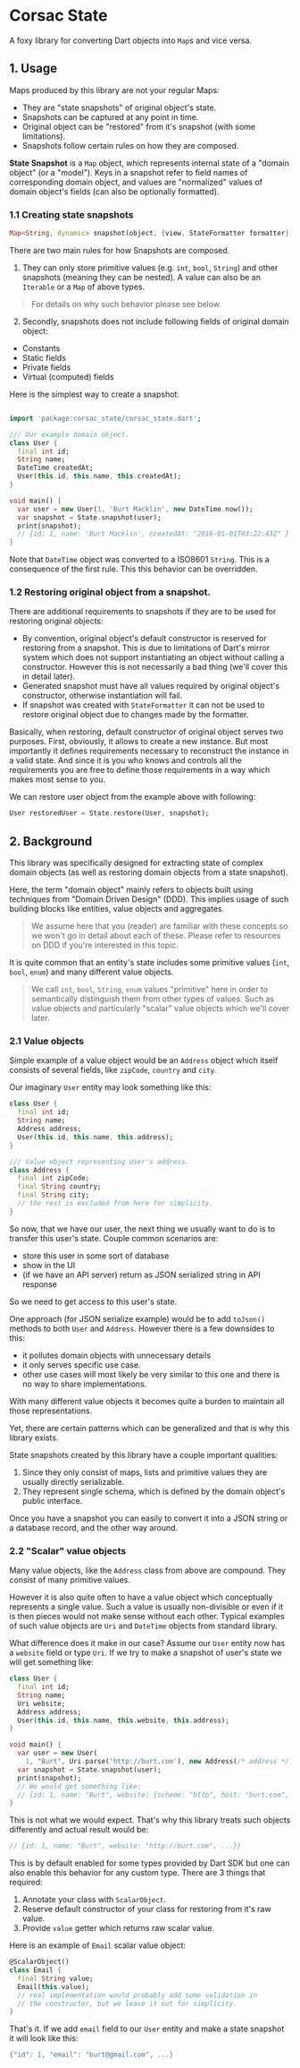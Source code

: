 # Corsac State

A foxy library for converting Dart objects into `Map`s and vice versa.

## 1. Usage

Maps produced by this library are not your regular Maps:

* They are "state snapshots" of original object's state.
* Snapshots can be captured at any point in time.
* Original object can be "restored" from it's snapshot (with some limitations).
* Snapshots follow certain rules on how they are composed.

**State Snapshot** is a `Map` object, which represents
internal state of a "domain object" (or a "model"). Keys in a snapshot
refer to field names of corresponding domain object, and values are
"normalized" values of domain object's fields (can also be optionally
formatted).

### 1.1 Creating state snapshots

```dart
Map<String, dynamic> snapshot(object, {view, StateFormatter formatter});
```

There are two main rules for how Snapshots are composed.

1. They can only store primitive values (e.g. `int`, `bool`, `String`) and
  other snapshots (meaning they can be nested). A value can also be an
  `Iterable` or a `Map` of above types.

  > For details on why such behavior please see below.

2. Secondly, snapshots does not include following fields of original domain object:
  * Constants
  * Static fields
  * Private fields
  * Virtual (computed) fields

Here is the simplest way to create a snapshot:

```dart

import 'package:corsac_state/corsac_state.dart';

/// Our example domain object.
class User {
  final int id;
  String name;
  DateTime createdAt;
  User(this.id, this.name, this.createdAt);
}

void main() {
  var user = new User(1, 'Burt Macklin', new DateTime.now());
  var snapshot = State.snapshot(user);
  print(snapshot);
  // {id: 1, name: 'Burt Macklin', createdAt: "2016-01-01T03:22:43Z" }
}
```

Note that `DateTime` object was converted to a ISO8601 `String`. This is a
consequence of the first rule. This this behavior can be overridden.

### 1.2 Restoring original object from a snapshot.

There are additional requirements to snapshots if they are to be used for
restoring original objects:

* By convention, original object's default constructor is reserved for restoring
  from a snapshot. This is due to limitations of Dart's mirror system which does
  not support instantiating an object without calling a constructor. However
  this is not necessarily a bad thing (we'll cover this in detail later).
* Generated snapshot must have all values required by original object's
  constructor, otherwise instantiation will fail.
* If snapshot was created with `StateFormatter` it can not be used to restore
  original object due to changes made by the formatter.

Basically, when restoring, default constructor of original object serves two
purposes. First, obviously, it allows to create a new instance. But most
importantly it defines requirements necessary to reconstruct the instance
in a valid state. And since it is you who knows and controls all the
requirements you are free to define those requirements in a way which makes
most sense to you.

We can restore user object from the example above with following:

```dart
User restoredUser = State.restore(User, snapshot);
```

## 2. Background

This library was specifically designed for extracting state of complex domain
objects (as well as restoring domain objects from a state snapshot).

Here, the term "domain object" mainly refers to objects built using techniques
from "Domain Driven Design" (DDD). This implies usage of such building blocks
like entities, value objects and aggregates.

> We assume here that you (reader) are familiar with these concepts so we won't
> go in detail about each of these. Please refer to resources on DDD if you're
> interested in this topic.

It is quite common that an entity's state includes some primitive values (`int`,
`bool`, `enum`) and many different value objects.

> We call `int`, `bool`, `String`, `enum` values "primitive" here in order to
> semantically distinguish them from other types of values. Such as value
> objects and particularly "scalar" value objects which we'll cover later.

### 2.1 Value objects

Simple example of a value object would be an `Address` object which itself
consists of several fields, like `zipCode`, `country` and `city`.

Our imaginary `User` entity may look something like this:

```dart
class User {
  final int id;
  String name;
  Address address;
  User(this.id, this.name, this.address);
}

/// Value object representing User's address.
class Address {
  final int zipCode;
  final String country;
  final String city;
  // the rest is excluded from here for simplicity.
}
```

So now, that we have our user, the next thing we usually want to do is to
transfer this user's state. Couple common scenarios are:

* store this user in some sort of database
* show in the UI
* (if we have an API server) return as JSON serialized string in API response

So we need to get access to this user's state.

One approach (for JSON serialize example) would be to add `toJson()` methods
to both `User` and `Address`. However there is a few downsides to this:

* it pollutes domain objects with unnecessary details
* it only serves specific use case.
* other use cases will most likely be very similar to this one and there is no
  way to share implementations.

With many different value objects it becomes quite a burden to maintain all
those representations.

Yet, there are certain patterns which can be generalized and that is why this
library exists.

State snapshots created by this library have a couple important qualities:

1. Since they only consist of maps, lists and primitive values they are usually
  directly serializable.
2. They represent single schema, which is defined by the domain object's public
  interface.

Once you have a snapshot you can easily to convert it into a JSON string or
a database record, and the other way around.

### 2.2 "Scalar" value objects

Many value objects, like the `Address` class from above are compound. They
consist of many primitive values.

However it is also quite often to have a value object which conceptually
represents a single value. Such a value is usually non-divisible or even if it
is then pieces would not make sense without each other. Typical examples of
such value objects are `Uri` and `DateTime` objects from standard library.

What difference does it make in our case? Assume our `User` entity now
has a `website` field or type `Uri`. If we try to make a snapshot of user's
state we will get something like:

```dart
class User {
  final int id;
  String name;
  Uri website;
  Address address;
  User(this.id, this.name, this.website, this.address);
}

void main() {
  var user = new User(
    1, "Burt", Uri.parse('http://burt.com'), new Address(/* address */));
  var snapshot = State.snapshot(user);
  print(snapshot);
  // We would get something like:
  // {id: 1, name: "Burt", website: {scheme: "http", host: "burt.com", ...}}
}
```

This is not what we would expect. That's why this library treats such objects
differently and actual result would be:

```dart
// {id: 1, name: "Burt", website: "http://burt.com", ...}}
```

This is by default enabled for some types provided by Dart SDK but one can also
enable this behavior for any custom type. There are 3 things that required:

1. Annotate your class with `ScalarObject`.
2. Reserve default constructor of your class for restoring from it's raw value.
3. Provide `value` getter which returns raw scalar value.

Here is an example of `Email` scalar value object:

```dart
@ScalarObject()
class Email {
  final String value;
  Email(this.value);
  // real implementation would probably add some validation in
  // the constructor, but we leave it out for simplicity.
}
```

That's it. If we add `email` field to our `User` entity and make a state
snapshot it will look like this:

```dart
{"id": 1, "email": "burt@gmail.com", ...}
```
